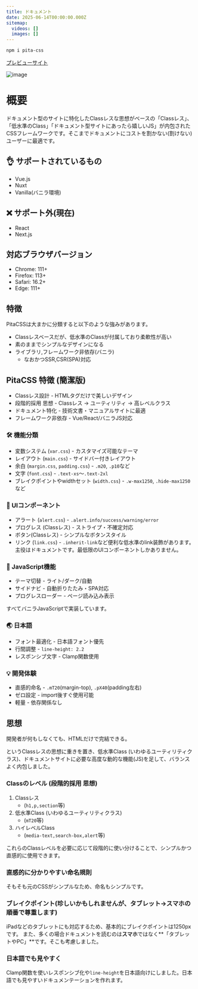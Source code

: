 ```yaml
---
title: ドキュメント
date: 2025-06-14T00:00:00.000Z
sitemap:
  videos: []
  images: []
---
```


```bash
npm i pita-css
```

[プレビューサイト](https://pita-css-preview.pages.dev/)

![image](/s1.png)

# 概要

ドキュメント型のサイトに特化したClassレスな思想がベースの「Classレス」、「低水準のClass」「ドキュメント型サイトにあったら嬉しいJS」が内包されたCSSフレームワークです。そこまでドキュメントにコストを割かない(割けない)ユーザーに最適です。

## 👌 サポートされているもの

- Vue.js
- Nuxt
- Vanilla(バニラ環境)

## ❌ サポート外(現在)

- React
- Next.js

## 対応ブラウザバージョン

- Chrome: 111+
- Firefox: 113+
- Safari: 16.2+
- Edge: 111+

## 特徴

PitaCSSは大まかに分類すると以下のような強みがあります。

- Classレスベースだが、低水準のClassが付属しており柔軟性が高い
- 素のままでシンプルなデザインになる
- ライブラリ,フレームワーク非依存(バニラ)
  - なおかつSSR,CSR(SPA)対応

## PitaCSS 特徴 (簡潔版)

- Classレス設計 - HTMLタグだけで美しいデザイン
- 段階的採用 思想 - Classレス → ユーティリティ → 高レベルクラス
- ドキュメント特化 - 技術文書・マニュアルサイトに最適
- フレームワーク非依存 - Vue/React/バニラJS対応

### 🛠️ 機能分類

- 変数システム (`var.css`) - カスタマイズ可能なテーマ
- レイアウト (`main.css`) - サイドバー付きレイアウト
- 余白 (`margin.css`, `padding.css`) - `.m20`, `.p10`など
- 文字 (`font.css`) - `.text-xs`〜`.text-2xl`
- ブレイクポイントやwidthセット (`width.css`) - `.w-max1250`, `.hide-max1250`など

### 🎨 UIコンポーネント

- アラート (`alert.css`) - `.alert.info/success/warning/error`
- プログレス (Classレス) - ストライプ・不確定対応
- ボタン(Classレス) - シンプルなボタンスタイル
- リンク (`link.css`) - `.inherit-link`など便利な低水準のlink装飾があります。
  主役はドキュメントです。最低限のUIコンポーネントしかありません。

### 🔧 JavaScript機能

- テーマ切替 - ライト/ダーク/自動
- サイドナビ - 自動折りたたみ・SPA対応
- プログレスローダー - ページ読み込み表示

すべてバニラJavaScriptで実装しています。

### 🌏 日本語

- フォント最適化 - 日本語フォント優先
- 行間調整 - `line-height: 2.2`
- レスポンシブ文字 - Clamp関数使用

### 💡 開発体験

- 直感的命名 - `.mT20`(margin-top), `.pX40`(padding左右)
- ゼロ設定 - import後すぐ使用可能
- 軽量 - 依存関係なし

## 思想

開発者が何もしなくても、HTMLだけで完結できる。

というClassレスの思想に重きを置き、低水準Class (いわゆるユーティリティクラス)、ドキュメントサイトに必要な高度な動的な機能(JS)を足して、バランスよく内包しました。

### Classのレベル (段階的採用 思想)

1. Classレス
   - (`h1,p,section`等)
2. 低水準Class (いわゆるユーティリティクラス)
   - (`mT20`等)
3. ハイレベルClass
   - (`media-text,search-box,alert`等)

これらのClassレベルを必要に応じて段階的に使い分けることで、シンプルかつ直感的に使用できます。

### 直感的に分かりやすい命名規則

そもそも元のCSSがシンプルなため、命名もシンプルです。

### ブレイクポイント(珍しいかもしれませんが、タブレット→スマホの順番で尊重します)

iPadなどのタブレットにも対応するため、基本的にブレイクポイントは1250pxです。
また、多くの場合ドキュメントを読むのは**スマホ**ではなく\*\*「タブレットやPC」\*\*です。そこも考慮しました。

### 日本語でも見やすく

Clamp関数を使いレスポンシブ化や`line-height`を日本語向けにしました。日本語でも見やすいドキュメンテーションを作れます。
